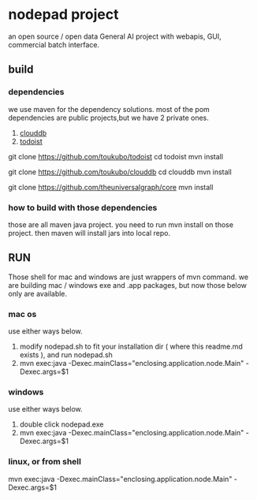 # nodepad project
an open source / open data General AI project with webapis, GUI, commercial batch interface.

## build
### dependencies
we use maven for the dependency solutions. most of the pom dependencies are public projects,but we have 2 private ones.
1. [clouddb](https://github.com/toukubo/clouddb)
2. [todoist](https://github.com/toukubo/todoist)

git clone https://github.com/toukubo/todoist
cd todoist
mvn install 

git clone https://github.com/toukubo/clouddb
cd clouddb
mvn install

git clone https://github.com/theuniversalgraph/core
mvn install




### how to build with those dependencies
those are all maven java project. you need to run 
mvn install 
on those project. then maven will install jars into local repo.

## RUN
Those shell for mac and windows are just wrappers of mvn command. we are building mac / windows exe and .app packages, but now those below only are available. 

### mac os
use either ways below.
1. modify nodepad.sh to fit your installation dir ( where this readme.md exists ), and run nodepad.sh 
2. mvn exec:java -Dexec.mainClass="enclosing.application.node.Main" -Dexec.args=$1
### windows
use either ways below.
1. double click nodepad.exe
2. mvn exec:java -Dexec.mainClass="enclosing.application.node.Main" -Dexec.args=$1

### linux, or from shell
mvn exec:java -Dexec.mainClass="enclosing.application.node.Main" -Dexec.args=$1

